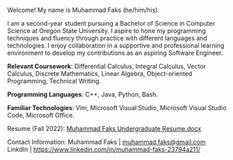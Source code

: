 Welcome! My name is Muhammad Faks (he/him/his).

I am a second-year student pursuing a Bachelor of Science in Computer Science at Oregon State University.
I aspire to hone my programming techniques and fluency through practice with different languages and technologies. 
I enjoy collaboration in a supportive and professional learning environment to develop my contributions as an aspiring Software Engineer.

**Relevant Coursework**: Differential Calculus, Integral Calculus, Vector Calculus, Discrete Mathematics, Linear Algebra, Object-oriented Programming, Technical Writing. 

**Programming Languages**: C++, Java, Python, Bash. 

**Familiar Technologies**: Vim, Microsoft Visual Studio, Microsoft Visual Studio Code, Microsoft Office. 

Resume (Fall 2022):
[Muhammad Faks Undergraduate Resume.docx](https://github.com/mfaks/mfaks/files/10254855/Muhammad.Faks.Undergraduate.Resume.docx)

Contact Information:
Muhammad Faks | muhammad.faks@gmail.com
LinkdIn | https://www.linkedin.com/in/muhammad-faks-23794a211/
